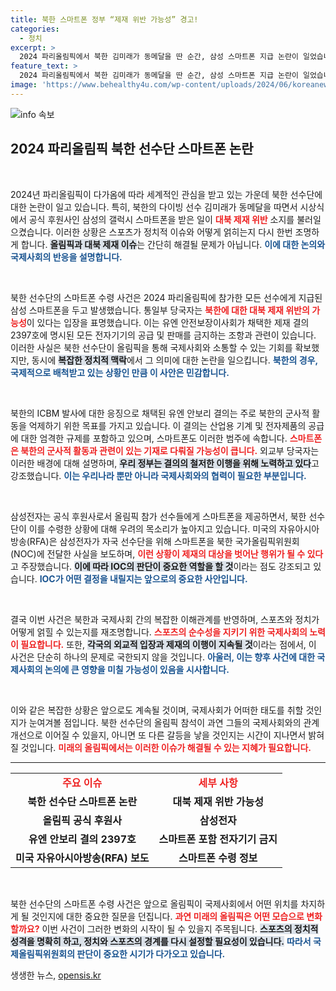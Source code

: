 ```yaml
---
title: 북한 스마트폰 정부 “제재 위반 가능성” 경고!
categories:
  - 정치
excerpt: >
  2024 파리올림픽에서 북한 김미래가 동메달을 딴 순간, 삼성 스마트폰 지급 논란이 일었습니다. 대북제재 위반 소지에 대한 우려가 커지며 정부는 IOC의 판단을 기다린다고 밝혔습니다. 올림픽의 화려한 순간 뒤에 숨겨진 긴장감! 클릭해 자세히 알아보세요.
feature_text: >
  2024 파리올림픽에서 북한 김미래가 동메달을 딴 순간, 삼성 스마트폰 지급 논란이 일었습니다. 대북제재 위반 소지에 대한 우려가 커지며 정부는 IOC의 판단을 기다린다고 밝혔습니다. 올림픽의 화려한 순간 뒤에 숨겨진 긴장감! 클릭해 자세히 알아보세요.
image: 'https://www.behealthy4u.com/wp-content/uploads/2024/06/koreanews.jpg'
---
```


<p><img src="https://www.behealthy4u.com/wp-content/uploads/2024/06/koreanews.jpg" alt="info 속보" /></p>

<h2 data-ke-size="size26">2024 파리올림픽 북한 선수단 스마트폰 논란</h2>

<p data-ke-size="size16">&nbsp;</p>

<p>2024년 파리올림픽이 다가옴에 따라 세계적인 관심을 받고 있는 가운데 북한 선수단에 대한 논란이 일고 있습니다. 특히, 북한의 다이빙 선수 김미래가 동메달을 따면서 시상식에서 공식 후원사인 삼성의 갤럭시 스마트폰을 받은 일이 <b><span style="color: #ee2323;">대북 제재 위반</span></b> 소지를 불러일으켰습니다. 이러한 상황은 스포츠가 정치적 이슈와 어떻게 얽히는지 다시 한번 조명하게 합니다. <b><span style="background-color: #21538527;">올림픽과 대북 제재 이슈</span></b>는 간단히 해결될 문제가 아닙니다. <b><span style="color: #1a5490;">이에 대한 논의와 국제사회의 반응을 설명합니다.</span></b></p>

<p data-ke-size="size16">&nbsp;</p>

<p>북한 선수단의 스마트폰 수령 사건은 2024 파리올림픽에 참가한 모든 선수에게 지급된 삼성 스마트폰을 두고 발생했습니다. 통일부 당국자는 <b><span style="color: #ee2323;">북한에 대한 대북 제재 위반의 가능성</span></b>이 있다는 입장을 표명했습니다. 이는 유엔 안전보장이사회가 채택한 제재 결의 2397호에 명시된 모든 전자기기의 공급 및 판매를 금지하는 조항과 관련이 있습니다. 이러한 사실은 북한 선수단이 올림픽을 통해 국제사회와 소통할 수 있는 기회를 확보했지만, 동시에 <b><span style="background-color: #21538527;">복잡한 정치적 맥락</span></b>에서 그 의미에 대한 논란을 일으킵니다. <b><span style="color: #1a5490;">북한의 경우, 국제적으로 배척받고 있는 상황인 만큼 이 사안은 민감합니다.</span></b></p>

<p data-ke-size="size16">&nbsp;</p>

<p>북한의 ICBM 발사에 대한 응징으로 채택된 유엔 안보리 결의는 주로 북한의 군사적 활동을 억제하기 위한 목표를 가지고 있습니다. 이 결의는 산업용 기계 및 전자제품의 공급에 대한 엄격한 규제를 포함하고 있으며, 스마트폰도 이러한 범주에 속합니다. <b><span style="color: #ee2323;">스마트폰은 북한의 군사적 활동과 관련이 있는 기재로 다뤄질 가능성이 큽니다.</span></b> 외교부 당국자는 이러한 배경에 대해 설명하며, <b><span style="background-color: #21538527;">우리 정부는 결의의 철저한 이행을 위해 노력하고 있다</span></b>고 강조했습니다. <b><span style="color: #1a5490;">이는 우리나라 뿐만 아니라 국제사회와의 협력이 필요한 부분입니다.</span></b></p>

<p data-ke-size="size16">&nbsp;</p>

<p>삼성전자는 공식 후원사로서 올림픽 참가 선수들에게 스마트폰을 제공하면서, 북한 선수단이 이를 수령한 상황에 대해 우려의 목소리가 높아지고 있습니다. 미국의 자유아시아방송(RFA)은 삼성전자가 자국 선수단을 위해 스마트폰을 북한 국가올림픽위원회(NOC)에 전달한 사실을 보도하며, <b><span style="color: #ee2323;">이런 상황이 제재의 대상을 벗어난 행위가 될 수 있다</span></b>고 주장했습니다. <b><span style="background-color: #21538527;">이에 따라 IOC의 판단이 중요한 역할을 할 것</span></b>이라는 점도 강조되고 있습니다. <b><span style="color: #1a5490;">IOC가 어떤 결정을 내릴지는 앞으로의 중요한 사안입니다.</span></b></p>

<p data-ke-size="size16">&nbsp;</p>

<p>결국 이번 사건은 북한과 국제사회 간의 복잡한 이해관계를 반영하며, 스포츠와 정치가 어떻게 얽힐 수 있는지를 재조명합니다. <b><span style="color: #ee2323;">스포츠의 순수성을 지키기 위한 국제사회의 노력이 필요합니다.</span></b> 또한, <b><span style="background-color: #21538527;">각국의 외교적 입장과 제재의 이행이 지속될 것</span></b>이라는 점에서, 이 사건은 단순히 하나의 문제로 국한되지 않을 것입니다. <b><span style="color: #1a5490;">아울러, 이는 향후 사건에 대한 국제사회의 논의에 큰 영향을 미칠 가능성이 있음을 시사합니다.</span></b> </p>

<p data-ke-size="size16">&nbsp;</p>

<p>이와 같은 복잡한 상황은 앞으로도 계속될 것이며, 국제사회가 어떠한 태도를 취할 것인지가 눈여겨볼 점입니다. 북한 선수단의 올림픽 참석이 과연 그들의 국제사회와의 관계 개선으로 이어질 수 있을지, 아니면 또 다른 갈등을 낳을 것인지는 시간이 지나면서 밝혀질 것입니다. <b><span style="color: #ee2323;">미래의 올림픽에서는 이러한 이슈가 해결될 수 있는 지혜가 필요합니다.</span></b> </p>

<hr>

<table style="width: 100%;">
  <tr>
    <td style="text-align: center;"><b><span style="color: #ee2323;">주요 이슈</span></b></td>
    <td style="text-align: center;"><b><span style="color: #ee2323;">세부 사항</span></b></td>
  </tr>
  <tr>
    <td style="text-align: center; height: 17px;"><b>북한 선수단 스마트폰 논란</b></td>
    <td style="text-align: center; height: 17px;"><b>대북 제재 위반 가능성</b></td>
  </tr>
  <tr>
    <td style="text-align: center; height: 17px;"><b>올림픽 공식 후원사</b></td>
    <td style="text-align: center; height: 17px;"><b>삼성전자</b></td>
  </tr>
  <tr>
    <td style="text-align: center; height: 17px;"><b>유엔 안보리 결의 2397호</b></td>
    <td style="text-align: center; height: 17px;"><b>스마트폰 포함 전자기기 금지</b></td>
  </tr>
  <tr>
    <td style="text-align: center; height: 17px;"><b>미국 자유아시아방송(RFA) 보도</b></td>
    <td style="text-align: center; height: 17px;"><b>스마트폰 수령 정보</b></td>
  </tr>
</table>

<p data-ke-size="size16">&nbsp;</p>

<p>북한 선수단의 스마트폰 수령 사건은 앞으로 올림픽이 국제사회에서 어떤 위치를 차지하게 될 것인지에 대한 중요한 질문을 던집니다. <b><span style="color: #ee2323;">과연 미래의 올림픽은 어떤 모습으로 변화할까요?</span></b> 이번 사건이 그러한 변화의 시작이 될 수 있을지 주목됩니다. <b><span style="background-color: #21538527;">스포츠의 정치적 성격을 명확히 하고, 정치와 스포츠의 경계를 다시 설정할 필요성이 있습니다.</span></b> <b><span style="color: #1a5490;">따라서 국제올림픽위원회의 판단이 중요한 시기가 다가오고 있습니다.</span></b></p>
생생한 뉴스, <a href="https://opensis.kr" rel="dofollow">opensis.kr</a>


